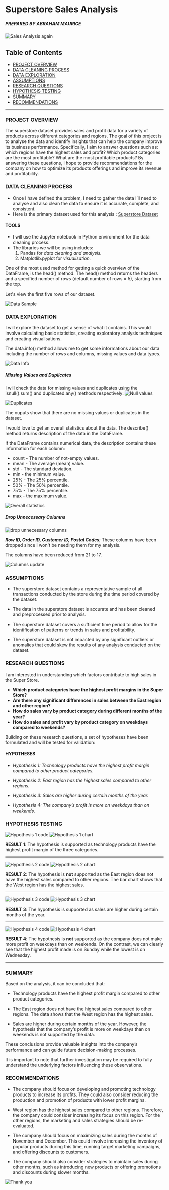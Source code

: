 # Superstore Sales Analysis
##### *PREPARED BY ABRAHAM MAURICE* 

![Sales Analysis again](https://github.com/user-attachments/assets/dc17f806-3985-4f6e-8a51-9c2e6a3602bd)

## Table of Contents

- [PROJECT OVERVIEW](#project-overview)
- [DATA CLEANING PROCESS](#data-cleaning-process)
- [DATA EXPLORATION](#data-exploration)
- [ASSUMPTIONS](#assumptions)
- [RESEARCH QUESTIONS](#research-questions)
- [HYPOTHESIS TESTING](hypothesis-testing)
- [SUMMARY](#summary)
- [RECOMMENDATIONS](#recommendations)

---

### PROJECT OVERVIEW 
The superstore dataset provides sales and profit data for a variety of products across different categories and regions. 
The goal of this project is to analyse the data and identify insights that can help the company improve its business performance. 
Specifically, I aim to answer questions such as: which regions have the highest sales and profit? Which product categories are the most profitable? What are the most profitable products? 
By answering these questions, I hope to provide recommendations for the company on how to optimize its products offerings and improve its revenue and profitability. 

### DATA CLEANING PROCESS
- Once I have defined the problem, I need to gather the data I’ll need to analyse and also clean the data to ensure it is accurate, complete, and consistent. 
- Here is the primary dataset used for this analysis : [Superstore Dataset](https://www.kaggle.com/datasets/vivek468/superstore-dataset-final)

 #### TOOLS 
- I will use the Jupyter notebook in Python environment for the data cleaning process.
- The libraries we will be using includes:
  1. Pandas for *data cleaning and analysis.*
  2. Matplotlib.pyplot for *visualisation.*

One of the most used method for getting a quick overview of the DataFrame, is the head() method. The head() method returns the headers and a specified number of rows (default number of rows = 5), starting from the top.

Let's view the first five rows of our dataset.

![Data Sample](https://github.com/user-attachments/assets/c1149692-f7f6-43d3-98ce-c9b761ebd74d)

### DATA EXPLORATION
I will explore the dataset to get a sense of what it contains.
This would involve calculating basic statistics, creating exploratory analysis techniques and creating visualisations.

The data.info() method allows me to get some informations about our data including the number of rows and columns, missing values and data types.

![Data Info](https://github.com/user-attachments/assets/f0c17e17-043c-46c3-873c-864a2e055491)

##### Missing Values and Duplicates
I will check the data for missing values and duplicates using the isnull().sum() and duplicated.any() methods respectively:
![Null values](https://github.com/user-attachments/assets/f0dcb32d-d343-4179-806b-00fab0db0e02)


![Duplicates](https://github.com/user-attachments/assets/1b63dd87-980b-4551-b578-fca9b3916768)

The ouputs show that there are no missing values or duplicates in the dataset. 

I would love to get an overall statistics about the data. The describe() method returns description of the data in the DataFrame.

If the DataFrame contains numerical data, the description contains these information for each column:

- count - The number of not-empty values.
- mean - The average (mean) value.
- std - The standard deviation.
- min - the minimum value.
- 25% - The 25% percentile.
- 50% - The 50% percentile.
- 75% - The 75% percentile.
- max - the maximum value.

![Overall statistics](https://github.com/user-attachments/assets/d59b276d-c53e-44b3-981f-7bce39033958)


##### Drop Unnecessary Columns
![drop unnecessary columns](https://github.com/user-attachments/assets/6f934855-ea6b-4f08-8f94-068f5aeb142c)

_**Row ID, Order ID, Customer ID, Postal Codes**_; These columns have been dropped since I won't be needing them for my analysis.

The columns have been reduced from 21 to 17.

![Columns update](https://github.com/user-attachments/assets/22efe098-72fa-477b-85d8-1f0aca5101c8)


### ASSUMPTIONS

- The superstore dataset contains a representative sample of all transactions conducted by the store during the time period covered by the dataset. 

- The data in the superstore dataset is accurate and has been cleaned and preprocessed prior to analysis. 

- The superstore dataset covers a sufficient time period to allow for the identification of patterns or trends in sales and profitability. 

- The superstore dataset is not impacted by any significant outliers or anomalies that could skew the results of any analysis conducted on the dataset. 

 
### RESEARCH QUESTIONS 
I am interested in understanding which factors contribute to high sales in the Super Store. 

- **Which product categories have the highest profit margins in the Super Store?**
- **Are there any significant differences in sales between the East region and other region?**
- **How do sales vary by product category during different months of the year?**
- **How do sales and profit vary by product category on weekdays compared to weekends?** 

Building on these research questions, a set of hypotheses have been formulated and will be tested for validation: 

#### HYPOTHESES 

- _Hypothesis 1: Technology products have the highest profit margin compared to other product categories._

- _Hypothesis 2: East region has the highest sales compared to other regions._ 

- _Hypothesis 3: Sales are higher during certain months of the year._

- _Hypothesis 4: The company’s profit is more on weekdays than on weekends._

### HYPOTHESIS TESTING
![Hypothesis 1 code](https://github.com/user-attachments/assets/4377cef1-0eab-4225-b214-87d417f855f9)
![Hypothesis 1 chart](https://github.com/user-attachments/assets/a9785463-31d7-4fcd-b7fe-219f2b425072)

**RESULT 1**: The hypothesis is supported as technology products have the highest profit margin of the three categories. 

---

![Hypothesis 2 code](https://github.com/user-attachments/assets/8805b830-bdda-4f49-98b8-eacb629a155e)
![Hypothesis 2 chart](https://github.com/user-attachments/assets/051cb950-00ee-472a-8fe5-e14e12c0c997)

**RESULT 2**: The hypothesis is **not** supported as the East region does not have the highest sales compared to other regions. 
The bar chart shows that the West region has the highest sales. 

---

![Hypothesis 3 code](https://github.com/user-attachments/assets/63e5b204-43ad-43d3-9aee-83f8a74ae5c4)
![Hypothesis 3 chart](https://github.com/user-attachments/assets/ec1c532b-fa1d-42c6-a160-d192d6e3567c)

**RESULT 3**: The hypothesis is supported as sales are higher during certain months of the year.

---

![Hypothesis 4 code](https://github.com/user-attachments/assets/4e2a1cec-3c46-413c-ae3f-cdf3ed77b148)
![Hypothesis 4 chart](https://github.com/user-attachments/assets/972856bd-e4ce-4b71-9baa-59cc2b7f7068)

**RESULT 4**: The hypothesis is **not** supported as the company does not make more profit on weekdays than on weekends. On the contrast, we can clearly see that the highest profit made is on Sunday while the lowest is on Wednesday.

---


### SUMMARY 
Based on the analysis, it can be concluded that: 

- Technology products have the highest profit margin compared to other product categories. 

- The East region does not have the highest sales compared to other regions. The data shows that the West region has the highest sales. 

- Sales are higher during certain months of the year. However, the hypothesis that the company’s profit is more on weekdays than on weekends is not supported by the data. 

These conclusions provide valuable insights into the company’s performance and can guide future decision-making processes. 

It is important to note that further investigation may be required to fully understand the underlying factors influencing these observations. 

 
### RECOMMENDATIONS 

- The company should focus on developing and promoting technology products to increase its profits. They could also consider reducing the production and promotion of products with lower profit margins. 

- West region has the highest sales compared to other regions. Therefore, the company could consider increasing its focus on this region. For the other regions, the marketing and sales strategies should be re-evaluated. 

- The company should focus on maximizing sales during the months of November and December. This could involve increasing the inventory of popular products during this time, running target marketing campaigns, and offering discounts to customers. 

- The company should also consider strategies to maintain sales during other months, such as introducing new products or offering promotions and discounts during slower months. 

 
![Thank you](https://github.com/user-attachments/assets/bd1f7839-a002-4e31-a0eb-15de1350f284)
